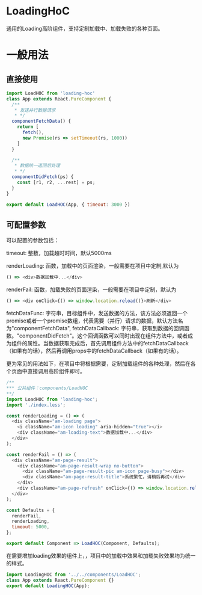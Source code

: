 # LoadingHoC
通用的Loading高阶组件，支持定制加载中、加载失败的各种页面。

# 一般用法
## 直接使用

```javascript
import LoadHOC from 'loading-hoc'
class App extends React.PureComponent {
  /**
   * 发送并行数据请求
   * */
  componentFetchData() {
    return [
      fetch(),
      new Promise(rs => setTimeout(rs, 1000))
    ]
  }

  /**
   * 数据统一返回后处理
   * */
  componentDidFetch(ps) {
    const [r1, r2, ...rest] = ps;
  }
}

export default LoadHOC(App, { timeout: 3000 })
```

## 可配置参数
可以配置的参数包括：

timeout: 整数，加载超时时间，默认5000ms

renderLoading: 函数，加载中的页面渲染，一般需要在项目中定制,默认为
```javascript
() => <div>数据加载中...</div>
```

renderFail: 函数，加载失败的页面渲染，一般需要在项目中定制，默认为
```javascript
() => <div onClick={() => window.location.reload()}>刷新</div>
```

fetchDataFunc: 字符串，目标组件中，发送数据的方法，该方法必须返回一个promise或者一个promise数组，代表需要（并行）请求的数据，默认方法名为"componentFetchData",
fetchDataCallback: 字符串，获取到数据的回调函数。"componentDidFetch"。这个回调函数可以同时出现在组件方法中，或者成为组件的属性。当数据获取完成后，首先调用组件方法中的fetchDataCallback（如果有的话），然后再调用props中的fetchDataCallback（如果有的话）。

更为常见的用法如下，在项目中将根据需要，定制加载组件的各种处理，然后在各个页面中直接调用高阶组件即可。
```javascript
/**
*** 公共组件：components/LoadHOC
**/
import LoadHOC from 'loading-hoc';
import './index.less';

const renderLoading = () => (
  <div className="am-loading page">
    <i className="am-icon loading" aria-hidden="true"></i>
    <div className="am-loading-text">数据加载中...</div>
  </div>
);

const renderFail = () => (
  <div className="am-page-result">
    <div className="am-page-result-wrap no-button">
      <div className="am-page-result-pic am-icon page-busy"></div>
      <div className="am-page-result-title">系统繁忙，请稍后再试</div>
    </div>
    <div className="am-page-refresh" onClick={() => window.location.reload()}>刷新</div>
  </div>
);

const Defaults = {
  renderFail,
  renderLoading,
  timeout: 5000,
};

export default Component => LoadHOC(Component, Defaults);
```

在需要增加loading效果的组件上，，项目中的加载中效果和加载失败效果均为统一的样式。
```javascript
import LoadingHOC from '../../components/LoadHOC';
class App extends React.PureComponent {}
export default LoadingHOC(App);
```